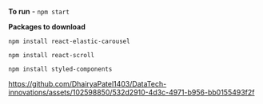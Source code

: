**To run** - `npm start`

**Packages to download**

`npm install react-elastic-carousel`

`npm install react-scroll`

`npm install styled-components`

https://github.com/DhairyaPatel1403/DataTech-innovations/assets/102598850/532d2910-4d3c-4971-b956-bb0155493f2f

